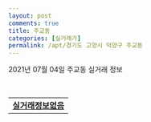 ```yaml
---
layout: post
comments: true
title: 주교동
categories: [실거래가]
permalink: /apt/경기도 고양시 덕양구 주교동
---
```


2021년 07월 04일 주교동 실거래 정보

<script type="text/javascript">
  google.charts.load('current', {'packages':['corechart']});
  google.charts.setOnLoadCallback(drawChart);

  function drawChart() {
    var data = google.visualization.arrayToDataTable([['거래일', '매매', '전월세', '전매'], ['20-07', 25, 19, 0], ['20-08', 13, 16, 0], ['20-09', 5, 13, 2], ['20-10', 8, 12, 0], ['20-11', 11, 26, 0], ['20-12', 20, 19, 0], ['21-01', 28, 18, 1], ['21-02', 15, 7, 0], ['21-03', 11, 8, 0], ['21-04', 9, 8, 0], ['21-05', 14, 9, 0], ['21-06', 9, 7, 0]]);

    var options = {
      title: '최근 유형별 거래량 추이',
      legend: { position: 'bottom' }
    };

    var chart = new google.visualization.LineChart(document.getElementById('columnchart_material'));
    chart.draw(data, (options));
  }
</script>

<div id="columnchart_material" style="width: 95%; margin-left: -35px; display: block"></div>
<br>
<table>
  <tr>
    <td colspan="4" style="font-weight: bold;"><a href="https://search.naver.com/search.naver?query=주교동 실거래정보없음">실거래정보없음</a></td>
  </tr>
    
</table>
    